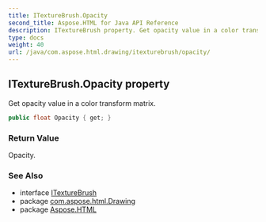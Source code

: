 ```yaml
---
title: ITextureBrush.Opacity
second_title: Aspose.HTML for Java API Reference
description: ITextureBrush property. Get opacity value in a color transform matrix
type: docs
weight: 40
url: /java/com.aspose.html.drawing/itexturebrush/opacity/
---
```

## ITextureBrush.Opacity property

Get opacity value in a color transform matrix.

```java
public float Opacity { get; }
```

### Return Value

Opacity.

### See Also

* interface [ITextureBrush](../)
* package [com.aspose.html.Drawing](../../itexturebrush/)
* package [Aspose.HTML](../../../)
